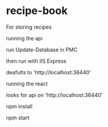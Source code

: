 # recipe-book
For storing recipes

running the api

run Update-Database in PMC

then run with IIS Express

deafults to 'http://localhost:36440'

running the react

looks for api on 'http://localhost:36440'

npm install

npm start
